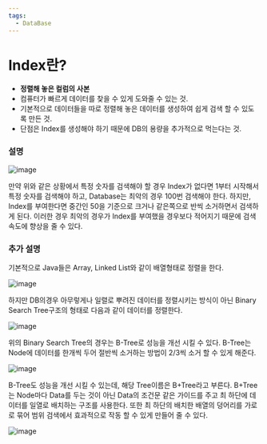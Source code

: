 ```yaml
---
tags:
  - DataBase
---
```


# Index란?
- **정렬해 놓은 컬럼의 사본**
- 컴퓨터가 빠르게 데이터를 찾을 수 있게 도와줄 수 있는 것.
- 기본적으로 데이터들을 따로 정렬해 놓은 데이터를 생성하여 쉽게 검색 할 수 있도록 만든 것.
- 단점은 Index를 생성해야 하기 때문에 DB의 용량을 추가적으로 먹는다는 것.

### 설명

![image](https://github.com/SubiYoon/SubiYoon.github.io/assets/117332903/3b48ba18-86ae-4f29-8f86-ce2eaeb98b2c)

만약 위와 같은 상황에서 특정 숫자를 검색해야 할 경우 Index가 없다면 1부터 시작해서 특정 숫자를 검색해야 하고, Database는 최악의 경우 100번 검색해야 한다. 
하지만, Index를 부여한다면 중간인 50을 기준으로 크거나 같은쪽으로 반씩 소거하면서 검색하게 된다. 이러한 경우 최악의 경우가 Index를 부여했을 경우보다 적어지기 때문에 검색 속도에 향상을 줄 수 있다.

### 추가 설명
기본적으로 Java들은 Array, Linked List와 같이 배열형태로 정렬을 한다.

![image](https://github.com/SubiYoon/SubiYoon.github.io/assets/117332903/81ac8c79-a3e2-443e-b895-9b50116687f1)

하지만 DB의경우 아무렇게나 일렬로 뿌려진 데이터를 정렬시키는 방식이 아닌 Binary Search Tree구조의 형태로 다음과 같이 데이터를 정렬한다.

![image](https://github.com/SubiYoon/SubiYoon.github.io/assets/117332903/a0d2262f-9a13-48d0-84b3-60eb60c0e851)

위의 Binary Search Tree의 경우는 B-Tree로 성능을 개선 시킬 수 있다.
B-Tree는 Node에 데이터를 한개씩 두어 절반씩 소거하는 방법이 2/3씩 소거 할 수 있게 해준다.

![image](https://github.com/SubiYoon/SubiYoon.github.io/assets/117332903/695ef028-4e6d-4185-a9c7-902b20334de7)

B-Tree도 성능을 개선 시킬 수 있는데, 해당 Tree이름은 B+Tree라고 부른다.
B+Tree는 Node마다 Data를 두는 것이 아닌 Data의 조건문 같은 가이드를 주고 최 하단에 데이터를 일열로 배치하는 구조를 사용한다.
또한 최 하단의 배치한 배열의 덩어리를 가로로 묶어 범위 검색에서 효과적으로 작동 할 수 있게 만들어 줄 수 있다.

![image](https://github.com/SubiYoon/SubiYoon.github.io/assets/117332903/696132a8-c14c-495e-af2f-938fcc415cac)
